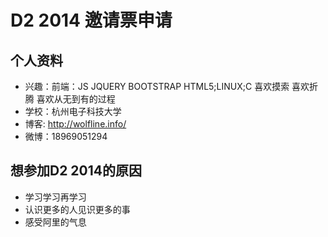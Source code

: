 # D2 2014 邀请票申请
## 个人资料
- 兴趣：前端：JS JQUERY BOOTSTRAP HTML5;LINUX;C 喜欢摸索 喜欢折腾 喜欢从无到有的过程
- 学校：杭州电子科技大学
- 博客: http://wolfline.info/
- 微博：18969051294
## 想参加D2 2014的原因
- 学习学习再学习
- 认识更多的人见识更多的事
- 感受阿里的气息
